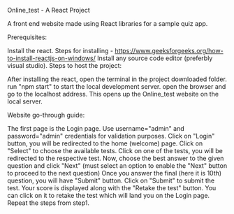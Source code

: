 Online_test - A React Project

A front end website made using React libraries for a sample quiz app.

Prerequisites:

Install the react. Steps for installing - https://www.geeksforgeeks.org/how-to-install-reactjs-on-windows/
Install any source code editor (preferbly visual studio).
Steps to host the project:

After installing the react, open the terminal in the project downloaded folder.
run "npm start" to start the local development server.
open the browser and go to the localhost address.
This opens up the Online_test website on the local server.

Website go-through guide:

The first page is the Login page. Use username="admin" and password="admin" credentials for validation purposes.
Click on "Login" button, you will be redirected to the home (welcome) page.
Click on "Select" to choose the available tests.
Click on one of the tests, you will be redirected to the respective test.
Now, choose the best answer to the given question and click "Next" (must select an option to enable the "Next" button to proceed to the next question)
Once you answer the final (here it is 10th) question, you will have "Submit" button.
Click on "Submit" to submit the test.
Your score is displayed along with the "Retake the test" button.
You can click on it to retake the test which will land you on the Login page.
Repeat the steps from step1.

